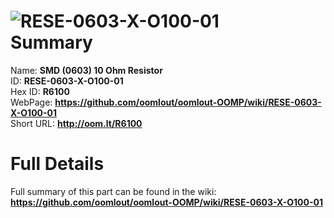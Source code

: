 
![RESE-0603-X-O100-01](https://github.com/oomlout/oomlout-OOMP/blob/master/parts/RESE-0603-X-O100-01/RESE-0603-X-O100-01_420.jpg)   
Summary
=================
  
Name: __SMD (0603) 10 Ohm Resistor__    
ID: __RESE-0603-X-O100-01__   
Hex ID: __R6100__   
WebPage: __https://github.com/oomlout/oomlout-OOMP/wiki/RESE-0603-X-O100-01__   
Short URL: __http://oom.lt/R6100__   

Full Details
==========================
Full summary of this part can be found in the wiki:   
__https://github.com/oomlout/oomlout-OOMP/wiki/RESE-0603-X-O100-01__    

